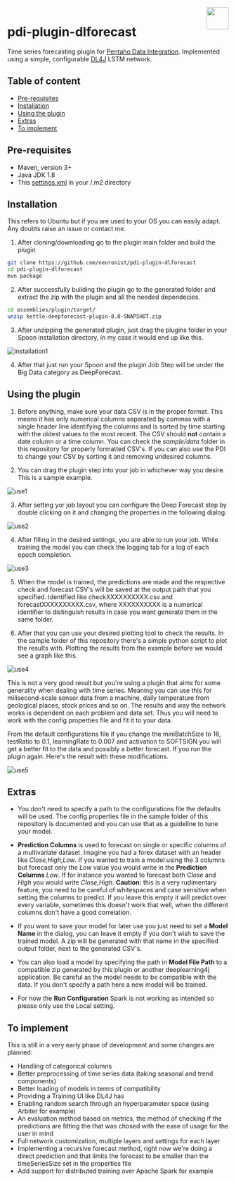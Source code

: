 <a href="https://www.pentaho.com/">
    <img src="https://trello-attachments.s3.amazonaws.com/59354adb4d8effac88d0b57c/59a53d0198c33653a118f940/95e151ea95ba2f020beda2612ed1212a/pentaho-HGC-logo.png" align="right" height="50" />
</a>

# pdi-plugin-dlforecast
Time series forecasting plugin for [Pentaho Data Integration](http://community.pentaho.com/projects/data-integration/). Implemented using a simple, configurable [DL4J](https://deeplearning4j.org/) LSTM network.

## Table of content

- [Pre-requisites](#pre-requisites)
- [Installation](#installation)
- [Using the plugin](#using-the-plugin)
- [Extras](#extras)
- [To implement](#to-implement)

## Pre-requisites 
* Maven, version 3+
* Java JDK 1.8
* This [settings.xml](https://github.com/pentaho/maven-parent-poms/blob/master/maven-support-files/settings.xml) 
in your <user-home>/.m2 directory

## Installation
This refers to Ubuntu but if you are used to your OS you can easily adapt. Any doubts raise an issue or contact me.

1. After cloning/downloading go to the plugin main folder and build the plugin
```bash
git clone https://github.com/neuronist/pdi-plugin-dlforecast
cd pdi-plugin-dlforecast
mvn package
```
2. After successfully building the plugin go to the generated folder and extract the zip with the plugin and all the needed dependecies.
```bash
cd assemblies/plugin/target/
unzip kettle-deepforecast-plugin-8.0-SNAPSHOT.zip
```
3. After unzipping the generated plugin, just drag the plugins folder in your Spoon installation directory, in my case it would end up like this.

![installation1](https://user-images.githubusercontent.com/24592596/29178313-16034a38-7de9-11e7-8004-05215482d6de.png)

4. After that just run your Spoon and the plugin Job Step will be under the Big Data category as DeepForecast.

## Using the plugin

1. Before anything, make sure your data CSV is in the proper format. This means it has only numerical columns separated by commas with a single header line identifying the columns and is sorted by time starting with the oldest values to the most recent. The CSV should **not** contain a date column or a time column. You can check the *sample/data* folder in this repository for properly formatted CSV's. If you can also use the PDI to change your CSV by sorting it and removing undesired columns.

2. You can drag the plugin step into your job in whichever way you desire. This is a sample example.

![use1](https://user-images.githubusercontent.com/24592596/29707429-21ef0c66-897d-11e7-9b04-6fec5f8d48c9.png)

3. After setting yor job layout you can configure the Deep Forecast step by double clicking on it and changing the properties in the following dialog.

![use2](https://user-images.githubusercontent.com/24592596/29708070-5ed3e032-897f-11e7-8756-0478ee0e7340.png)

4. After filling in the desired settings, you are able to run your job. While training the model you can check the logging tab for a log of each epoch completion.

![use3](https://user-images.githubusercontent.com/24592596/29708501-b2d1b4a6-8980-11e7-81cc-d08aecdc7595.png)

5. When the model is trained, the predictions are made and the respective check and forecast CSV's will be saved at the output path that you specified. Identified like checkXXXXXXXXXX.csv and forecastXXXXXXXXXX.csv, where XXXXXXXXXX is a numerical identifier to distinguish results in case you want generate them in the same folder.

6. After that you can use your desired plotting tool to check the results. In the sample folder of this repository there's a simple python script to plot the results with. Plotting the results from the example before we would see a graph like this.

![use4](https://user-images.githubusercontent.com/24592596/29708921-619be636-8982-11e7-8f58-34580c0e42d7.png)

This is not a very good result but you're using a plugin that aims for some generality when dealing with time series. Meaning you can use this for milisecond-scale sensor data from a machine, daily temperature from geological places, stock prices and so on. The results and way the network works is dependent on each problem and data set. Thus you will need to work with the config.properties file and fit it to your data. 

From the default configurations file if you change the miniBatchSize to 16, testRatio to 0.1, learningRate to 0.007 and activation to SOFTSIGN you will get a better fit to the data and possibly a better forecast. If you run the plugin again. Here's the result with these modifications.

![use5](https://user-images.githubusercontent.com/24592596/29710620-fad00912-8988-11e7-9643-a280dc6d8cdc.png)

## Extras

* You don't need to specify a path to the configurations file the defaults will be used. The config.properties file in the sample folder of this repository is documented and you can use that as a guideline to tune your model.

* **Prediction Columns** is used to forecast on single or specific columns of a multivariate dataset.
Imagine you had a forex dataset with an header like *Close,High,Low*. If you wanted to train a model using the 3 columns but forecast only the *Low* value you would write in the **Prediction Columns** *Low*. If for instance you wanted to forecast both *Close* and *High* you would write *Close,High*. **Caution:** this is a very rudimentary feature, you need to be careful of whitespaces and case sensitive when setting the columns to predict. If you leave this empty it will predict over every variable, sometimes this doesn't work that well, when the different columns don't have a good correlation.

* If you want to save your model for later use you just need to set a **Model Name** in the dialog, you can leave it empty if you don't wish to save the trained model. A zip will be generated with that name in the specified output folder, next to the generated CSV's.

* You can also load a model by specifying the path in **Model File Path** to a compatible zip generated by this plugin or another deeplearning4j application. Be careful as the model needs to be compatible with the data. If you don't specify a path here a new model will be trained.

* For now the **Run Configuration** Spark is not working as intended so please only use the Local setting.

## To implement

This is still in a very early phase of development and some changes are planned:

* Handling of categorical columns
* Better preprocessing of time series data (taking seasonal and trend components)
* Better loading of models in terms of compatibility
* Providing a Training UI like DL4J has
* Enabling random search through an hyperparameter space (using Arbiter for example)
* An evaluation method based on metrics, the method of checking if the predictions are fitting the that was chosed with the ease of usage for the user in mind
* Full network customization, multiple layers and settings for each layer
* Implementing a recursive forecast method, right now we're doing a direct prediction and that limits the forecast to be smaller than the timeSeriesSize set in the properties file
* Add support for distributed training over Apache Spark for example






